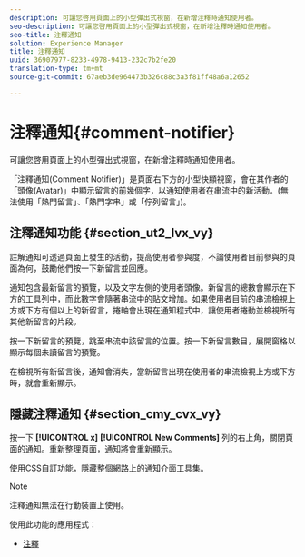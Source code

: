 ```yaml
---
description: 可讓您啓用頁面上的小型彈出式視窗，在新增注釋時通知使用者。
seo-description: 可讓您啓用頁面上的小型彈出式視窗，在新增注釋時通知使用者。
seo-title: 注釋通知
solution: Experience Manager
title: 注釋通知
uuid: 36907977-8233-4978-9413-232c7b2fe20
translation-type: tm+mt
source-git-commit: 67aeb3de964473b326c88c3a3f81ff48a6a12652

---
```



# 注釋通知{#comment-notifier}

可讓您啓用頁面上的小型彈出式視窗，在新增注釋時通知使用者。

「注釋通知(Comment Notifier)」是頁面右下方的小型快顯視窗，會在其作者的「頭像(Avatar)」中顯示留言的前幾個字，以通知使用者在串流中的新活動。(無法使用「熱門留言」、「熱門字串」或「佇列留言」)。

## 注釋通知功能 {#section_ut2_lvx_vy}

註解通知可透過頁面上發生的活動，提高使用者參與度，不論使用者目前參與的頁面為何，鼓勵他們按一下新留言並回應。

通知包含最新留言的預覽，以及文字左側的使用者頭像。新留言的總數會顯示在下方的工具列中，而此數字會隨著串流中的貼文增加。如果使用者目前的串流檢視上方或下方有個以上的新留言，捲軸會出現在通知程式中，讓使用者捲動並檢視所有其他新留言的片段。

按一下新留言的預覽，跳至串流中該留言的位置。按一下新留言數目，展開窗格以顯示每個未讀留言的預覽。

在檢視所有新留言後，通知會消失，當新留言出現在使用者的串流檢視上方或下方時，就會重新顯示。

## 隱藏注釋通知 {#section_cmy_cvx_vy}

按一下 **[!UICONTROL x]** **[!UICONTROL New Comments]** 列的右上角，關閉頁面的通知。重新整理頁面，通知將會重新顯示。

使用CSS自訂功能，隱藏整個網路上的通知介面工具集。

>[!NOTE]
>
>注釋通知無法在行動裝置上使用。



使用此功能的應用程式：

* [注釋](/help/using/c-about-apps/c-comments/c-comments.md)

